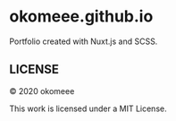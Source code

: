 # okomeee.github.io

Portfolio created with Nuxt.js and SCSS.

## LICENSE

&copy; 2020 okomeee

This work is licensed under a MIT License.
